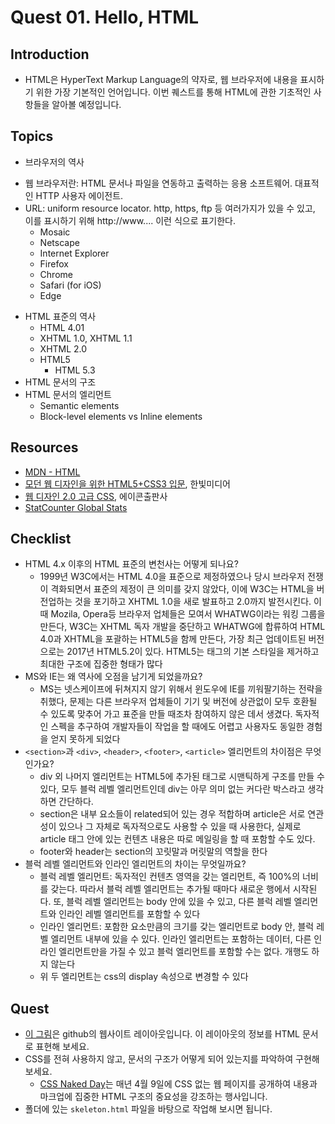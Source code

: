# Quest 01. Hello, HTML


## Introduction
* HTML은 HyperText Markup Language의 약자로, 웹 브라우저에 내용을 표시하기 위한 가장 기본적인 언어입니다. 이번 퀘스트를 통해 HTML에 관한 기초적인 사항들을 알아볼 예정입니다.

## Topics
* 브라우저의 역사
- 웹 브라우저란: HTML 문서나 파일을 연동하고 출력하는 응용 소프트웨어. 대표적인 HTTP 사용자 에이전트.
- URL: uniform resource locator. http, https, ftp 등 여러가지가 있을 수 있고, 이를 표시하기 위해 http://www.... 이런 식으로 표기한다. 
  * Mosaic
  * Netscape
  * Internet Explorer
  * Firefox
  * Chrome
  * Safari (for iOS)
  * Edge
* HTML 표준의 역사
  * HTML 4.01
  * XHTML 1.0, XHTML 1.1
  * XHTML 2.0
  * HTML5
    * HTML 5.3
* HTML 문서의 구조
* HTML 문서의 엘리먼트
  * Semantic elements
  * Block-level elements vs Inline elements

## Resources
* [MDN - HTML](https://developer.mozilla.org/ko/docs/Web/HTML)
* [모던 웹 디자인을 위한 HTML5+CSS3 입문](http://www.yes24.com/24/Goods/15683538?Acode=101), 한빛미디어
* [웹 디자인 2.0 고급 CSS](http://www.yes24.com/24/Goods/2808075?Acode=101), 에이콘출판사
* [StatCounter Global Stats](http://gs.statcounter.com/)

## Checklist
* HTML 4.x 이후의 HTML 표준의 변천사는 어떻게 되나요?
  * 1999년 W3C에서는 HTML 4.0을 표준으로 제정하였으나 당시 브라우저 전쟁이 격화되면서 표준의 제정이 큰 의미를 갖지 않았다, 이에 W3C는 HTML을 버전업하는 것을 포기하고 XHTML 1.0을 새로 발표하고 2.0까지 발전시킨다. 이때 Mozila, Opera등 브라우저 업체들은 모여서 WHATWG이라는 워킹 그룹을 만든다, W3C는 XHTML 독자 개발을 중단하고 WHATWG에 합류하여 HTML 4.0과 XHTML을 포괄하는 HTML5을 함께 만든다, 가장 최근 업데이트된 버전으로는 2017년 HTML5.2이 있다. HTML5는 태그의 기본 스타일을 제거하고 최대한 구조에 집중한 형태가 많다 
* MS와 IE는 왜 역사에 오점을 남기게 되었을까요?
  * MS는 넷스케이프에 뒤쳐지지 않기 위해서 윈도우에 IE를 끼워팔기하는 전략을 취했다, 문제는 다른 브라우저 업체들이 기기 및 버전에 상관없이 모두 호환될 수 있도록 맞추어 가고 표준을 만들 때조차 참여하지 않은 데서 생겼다. 독자적인 스펙을 추구하여 개발자들이 작업을 할 때에도 어렵고 사용자도 동일한 경험을 얻지 못하게 되었다
* `<section>`과 `<div>`, `<header>`, `<footer>`, `<article>` 엘리먼트의 차이점은 무엇인가요?
  * div 외 나머지 엘리먼트는 HTML5에 추가된 태그로 시맨틱하게 구조를 만들 수 있다, 모두 블럭 레벨 엘리먼트인데 div는 아무 의미 없는 커다란 박스라고 생각하면 간단하다. 
  * section은 내부 요소들이 related되어 있는 경우 적합하며 article은 서로 연관성이 있으나 그 자체로 독자적으로도 사용할 수 있을 때 사용한다, 실제로 article 태그 안에 있는 컨텐츠 내용은 따로 메일링을 할 때 포함할 수도 있다. 
  * footer와 header는 section의 꼬릿말과 머릿말의 역할을 한다
* 블럭 레벨 엘리먼트와 인라인 엘리먼트의 차이는 무엇일까요?
  * 블럭 레벨 엘리먼트: 독자적인 컨텐츠 영역을 갖는 엘리먼트, 즉 100%의 너비를 갖는다. 따라서 블럭 레벨 엘리먼트는 추가될 때마다 새로운 행에서 시작된다. 또, 블럭 레벨 엘리먼트는 body 안에 있을 수 있고, 다른 블럭 레벨 엘리먼트와 인라인 레벨 엘리먼트를 포함할 수 있다
  * 인라인 엘리먼트: 포함한 요소만큼의 크기를 갖는 엘리먼트로 body 안, 블럭 레벨 엘리먼트 내부에 있을 수 있다. 인라인 엘리먼트는 포함하는 데이터, 다른 인라인 엘리먼트만을 가질 수 있고 블럭 엘리먼트를 포함할 수는 없다. 개행도 하지 않는다
  * 위 두 엘리먼트는 css의 display 속성으로 변경할 수 있다

## Quest
* [이 그림](github.png)은 github의 웹사이트 레이아웃입니다. 이 레이아웃의 정보를 HTML 문서로 표현해 보세요.
* CSS를 전혀 사용하지 않고, 문서의 구조가 어떻게 되어 있는지를 파악하여 구현해 보세요.
  * [CSS Naked Day](http://meiert.com/en/blog/20150319/css-naked-day/)는 매년 4월 9일에 CSS 없는 웹 페이지를 공개하여 내용과 마크업에 집중한 HTML 구조의 중요성을 강조하는 행사입니다.
* 폴더에 있는 `skeleton.html` 파일을 바탕으로 작업해 보시면 됩니다.
